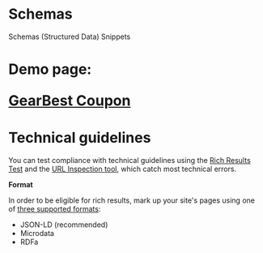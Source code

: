 # Schemas
Schemas (Structured Data) Snippets

# Demo page: <p><a href="https://www.todaydeals.org/store/gearbest">GearBest Coupon</a></p>

# Technical guidelines
<p>You can test compliance with technical guidelines using the&nbsp;<a href="https://search.google.com/test/rich-results">Rich Results Test</a> and the <a href="https://support.google.com/webmasters/answer/9012289">URL Inspection tool</a>, which catch most technical errors.</p>
<p><strong>Format</strong></p>
<p>In order to be eligible for rich results, mark up your site's pages using one of <a href="https://developers.google.com/search/docs/advanced/structured-data/intro-structured-data#structured-data-format">three supported formats</a>:</p>
<ul>
<li>JSON-LD (recommended)</li>
<li>Microdata</li>
<li>RDFa</li>
</ul>
